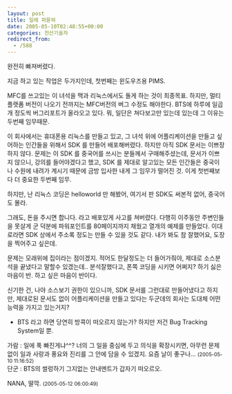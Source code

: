 ```yaml
---
layout: post
title: 일에 파묻혀
date: 2005-05-10T02:48:55+00:00
categories: 전산기술자
redirect_from:
  - /588
---
```


완전히 빠져버렸다.

지금 하고 있는 작업은 두가지인데, 첫번째는 윈도우즈용 PIMS.

MFC를 쓰고있는 이 녀석을 맥과 리눅스에서도 돌게 하는 것이 최종목표. 하지만, 멀티플랫폼 버전이 나오기 전까지는 MFC버전의 버그 수정도 해야한다. BTS에 하루에 일곱개 정도씩 버그리포트가 올라오고 있다. 뭐, 일단은 쳐다보고만 있는데 있는데 그 이유는 두번째 임무때문.

이 회사에서는 휴대폰용 리눅스를 만들고 있고, 그 녀석 위에 어플리케이션을 만들고 싶어하는 인간들을 위해서 SDK 를 만들어 배포해버렸다. 하지만 아직 SDK 문서는 이쁘장하지 않다. 문제는 이 SDK 를 중국어를 쓰시는 분들께서 구매해주셨는데, 문서가 이쁘지 않으니, 강의를 들어야겠다고 했고, SDK 를 제대로 알고있는 모든 인간들은 중국이나 수원에 내려가 계시기 때문에 금방 입사한 내게 그 임무가 떨어진 것. 이게 첫번째보다 더 중요한 두번째 임무.

하지만, 난 리눅스 코딩은 helloworld 만 해봤어, 여기서 판 SDK도 써본적 없어, 중국어도 몰라.

그래도, 돈을 주시면 합니다. 라고 배포있게 사고를 쳐버렸다. 다행히 이주동안 주변인들을 못살게 군 덕분에 파워포인트를 80페이지까지 채웠고 열개의 예제를 만들었다. 이대로라면 SDK 상에서 주소록 정도는 만들 수 있을 것도 같다. 내가 봐도 참 잘했어요, 도장을 찍어주고 싶은데.

문제는 모래위에 집이라는 점이겠지. 적어도 한달정도는 더 들어가줘야, 제대로 소스분석을 끝냈다고 말할수 있겠는데.. 분석잘했다고, 폰쪽 코딩을 시키면 어쩌지? 하기 싫은 마음이 반. 하고 싶은 마음이 반이다.

신기한 건, 나야 소스보기 권한이 있으니까, SDK 문서를 그런대로 만들어냈다고 하지만, 제대로된 문서도 없이 어플리케이션을 만들고 있다는 두군데의 회사는 도대체 어떤 능력을 가지고 있는거지?

* BTS 라고 하면 당연히 방콕이 떠오르지 않는가? 하지만 저건 Bug Tracking System일 뿐.
<div id=comments>
<div class=comment>
<!--- cmt:1005 --->
<!--- mail: --->
<!--- parent:0 --->
가람 : 
일에 푹 빠진게냐^^?
너의 그 일을 중심에 두고 의식을 확장시키면, 아무런 문제없이 일과 사랑과 풍요와 진리를 그 안에 담을 수 있겠지.
요즘 날이 좋구나...
 <small>(2005-05-10 11:16:52)</small>
</div>
<div class=comment>
<!--- cmt:1006 --->
<!--- mail: --->
<!--- parent:0 --->
단군 : 
BTS의 썰렁하기 그지없는 안내멘트가 갑자기 떠오르오.

NANA, 딸깍.
 <small>(2005-05-12 06:00:49)</small>
</div>
</div>
